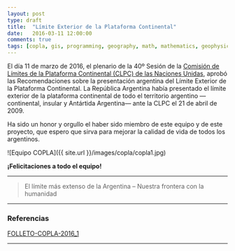```yaml
---
layout: post
type: draft
title:  "Límite Exterior de la Plataforma Continental"
date:   2016-03-11 12:00:00
comments: true
tags: [copla, gis, programming, geography, math, mathematics, geophysics, stepanov, knuth, stroustrup, generic, genericprogramming, generic programming, genericity, concepts, c++, cpp, c, java, dotnet, c#, csharp, python, ruby, javascript, haskell, dlang, rust, golang, eiffel]
---
```


El día 11 de marzo de 2016, el plenario de la 40º Sesión de la [Comisión de Límites de la Plataforma Continental (CLPC) de las Naciones Unidas](http://www.un.org/depts/los/clcs_new/clcs_home.htm), aprobó las Recomendaciones sobre la presentación argentina del Límite Exterior de la Plataforma Continental. La República Argentina había presentado el límite exterior de la plataforma continental de todo el territorio argentino —continental, insular y Antártida Argentina— ante la CLPC el 21 de abril de 2009.

Ha sido un honor y orgullo el haber sido miembro de este equipo y de este proyecto, que espero que sirva para mejorar la calidad de vida de todos los argentinos. 

![Equipo COPLA]({{ site.url }}/images/copla/copla1.jpg)

**¡Felicitaciones a todo el equipo!**


---

> El límite más extenso de la Argentina – Nuestra frontera con la humanidad

---

### Referencias

[FOLLETO-COPLA-2016_1](http://www.plataformaargentina.gov.ar/userfiles/userfiles/FOLLETO-COPLA-2016_1.pdf)

---
